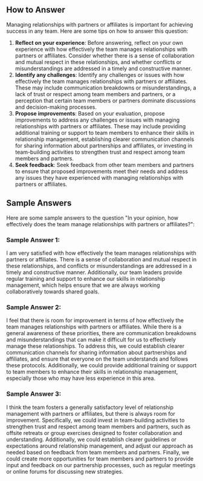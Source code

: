 

How to Answer
-------------

Managing relationships with partners or affiliates is important for achieving success in any team. Here are some tips on how to answer this question:

1. **Reflect on your experience**: Before answering, reflect on your own experience with how effectively the team manages relationships with partners or affiliates. Consider whether there is a sense of collaboration and mutual respect in these relationships, and whether conflicts or misunderstandings are addressed in a timely and constructive manner.
2. **Identify any challenges**: Identify any challenges or issues with how effectively the team manages relationships with partners or affiliates. These may include communication breakdowns or misunderstandings, a lack of trust or respect among team members and partners, or a perception that certain team members or partners dominate discussions and decision-making processes.
3. **Propose improvements**: Based on your evaluation, propose improvements to address any challenges or issues with managing relationships with partners or affiliates. These may include providing additional training or support to team members to enhance their skills in relationship management, establishing clearer communication channels for sharing information about partnerships and affiliates, or investing in team-building activities to strengthen trust and respect among team members and partners.
4. **Seek feedback**: Seek feedback from other team members and partners to ensure that proposed improvements meet their needs and address any issues they have experienced with managing relationships with partners or affiliates.

Sample Answers
--------------

Here are some sample answers to the question "In your opinion, how effectively does the team manage relationships with partners or affiliates?":

### Sample Answer 1:

I am very satisfied with how effectively the team manages relationships with partners or affiliates. There is a sense of collaboration and mutual respect in these relationships, and conflicts or misunderstandings are addressed in a timely and constructive manner. Additionally, our team leaders provide regular training and support to enhance our skills in relationship management, which helps ensure that we are always working collaboratively towards shared goals.

### Sample Answer 2:

I feel that there is room for improvement in terms of how effectively the team manages relationships with partners or affiliates. While there is a general awareness of these priorities, there are communication breakdowns and misunderstandings that can make it difficult for us to effectively manage these relationships. To address this, we could establish clearer communication channels for sharing information about partnerships and affiliates, and ensure that everyone on the team understands and follows these protocols. Additionally, we could provide additional training or support to team members to enhance their skills in relationship management, especially those who may have less experience in this area.

### Sample Answer 3:

I think the team fosters a generally satisfactory level of relationship management with partners or affiliates, but there is always room for improvement. Specifically, we could invest in team-building activities to strengthen trust and respect among team members and partners, such as offsite retreats or group exercises designed to foster collaboration and understanding. Additionally, we could establish clearer guidelines or expectations around relationship management, and adjust our approach as needed based on feedback from team members and partners. Finally, we could create more opportunities for team members and partners to provide input and feedback on our partnership processes, such as regular meetings or online forums for discussing new strategies.
